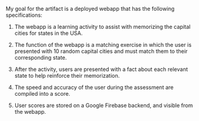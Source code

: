 My goal for the artifact is a deployed webapp that has the following specifications:

 
1. The webapp is a learning activity to assist with memorizing the capital cities for states in the USA.

2. The function of the webapp is a matching exercise in which the user is presented with 10 random capital cities and must match them to their corresponding state.

3. After the activity, users are presented with a fact about each relevant state to help reinforce their memorization.

4. The speed and accuracy of the user during the assessment are compiled into a score.

5. User scores are stored on a Google Firebase backend, and visible from the webapp.
